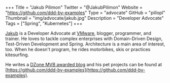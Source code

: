 +++
Title = "Jakub Pilimon"
Twitter = "@JakubPilimon"
Website = "https://github.com/ddd-by-examples"
Type = "advocate"
GitHub = "pillopl"
Thumbnail = "img/advocate/jakub.jpg"
Description = "Developer Advocate"
Tags = ["Spring", "Kubernetes"]
+++

[Jakub](https://twitter.com/JakubPilimon) is a Developer Advocate at [VMware](https://vmware.com), blogger, programmer, and trainer. He loves to tackle complex enterprises with Domain-Driven Design, Test-Driven Development and Spring. Architecture is a main area of interest, too. When he doesn't program, he rides motorbikes, skis or practices kitesurfing.

He writes a [DZone MVB awarded blog](https://pillopl.github.io) and his pet projects can be found at [https://github.com/ddd-by-examples](https://github.com/ddd-by-examples).
